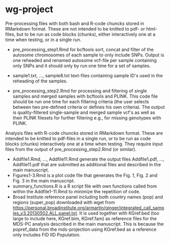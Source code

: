 # wg-project

 Pre-processing files with both bash and R-code chuncks stored in RMarkdown format. These are not intended to be knitted to pdf- or html-files, but to be run as code blocks (chunks), either interactively one at a time when testing, or in a single run.

-  pre_processing_step1.Rmd for bcftools sort, concat and filter of the autosome chromosomes of each sample to only include SNPs. Output is one reheaded and renamed autosome vcf-file per sample containing only SNPs and it should only by run one time for a set of samples.
-  sample1.txt, ..., sample8.txt text-files containing sample ID's used in the reheading of the samples.

-  pre_processing_step2.Rmd for processing and filtering of single samples and merged samples with bcftools and PLINK. This code file should be run one time for each filtering criteria (the user selects between two pre-defined criteria or defines his own criteria). The output is quality-filtered single-sample and merged sample vcf's as well as their PLINK filesets for further filtering e.g., for missing genotypes with PLINK.
  

 Analysis files with R-code chuncks stored in RMarkdown format. These are intended to be knitted to pdf-files in a single run, or to be run as code blocks (chunks) interactively one at a time when testing. They require input files from the output of pre_processing_step2.Rmd (or similar).
 
 - Addfile1.Rmd, ..., Addfile11.Rmd generate the output files Addfile1.pdf, ..., Addfile11.pdf that are submitted as additional files and described in the main manuscript.
 - Figures1-3.Rmd is a plot code file that generates the Fig. 1, Fig. 2 and Fig. 3 in the main manuscript. 
 - summary_functions.R is a R script file with own functions called from within the Addfile1-11.Rmd to minimize the repetition of code.
 - Broad Institute reference panel including both country names (pop) and regions (super_pop) downloaded with wget from https://personal.broadinstitute.org/armartin/ginger/integrated_call_samples_v3.20130502.ALL.panel.txt. It is used together with KGref.bed (too large to include here, KGref.bim, KGref.fam) as reference files for the MDS-PC analysis described in the main manuscript. This is because the popref_data from the mds-projection using KGref.bed as a reference only includes FID IID Population.
